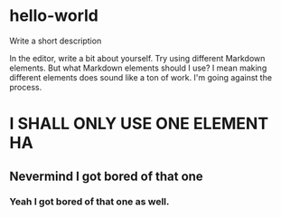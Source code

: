 # hello-world
Write a short description

In the editor, write a bit about yourself. Try using different Markdown elements. But what Markdown elements should I use? I mean making different elements does sound like a ton of work. I'm going against the process. 

# I SHALL ONLY USE ONE ELEMENT HA
## Nevermind I got bored of that one
### Yeah I got bored of that one as well. 
